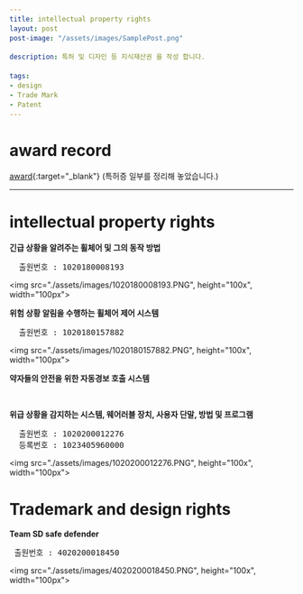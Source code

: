 ```yaml
---
title: intellectual property rights
layout: post
post-image: "/assets/images/SamplePost.png"

description: 특허 및 디자인 등 지식재산권 을 작성 합니다.

tags:
- design
- Trade Mark
- Patent
---
```


# award record
[award](https://github.com/gomtings/project/tree/main/portfolio/%ED%8A%B9%ED%97%88){:target="_blank"} (특허증 일부를 정리해 놓았습니다.)

---

# intellectual property rights



**긴급 상황을 알려주는 휠체어 및 그의 동작 방법**
<pre>
  출원번호 : 1020180008193
</pre>
<img src="./assets/images/1020180008193.PNG", height="100x", width="100px">

**위험 상황 알림을 수행하는 휠체어 제어 시스템**
<pre>
  출원번호 : 1020180157882
</pre>
<img src="./assets/images/1020180157882.PNG", height="100x", width="100px">

**약자들의 안전을 위한 자동경보 호출 시스템**
<pre>

</pre>

**위급 상황을 감지하는 시스템, 웨어러블 장치, 사용자 단말, 방법 및 프로그램**
<pre>
  출원번호 : 1020200012276
  등록번호 : 1023405960000
</pre>
<img src="./assets/images/1020200012276.PNG", height="100x", width="100px">

# Trademark and design rights



**Team SD safe defender**
<pre>
 출원번호 : 4020200018450
</pre>
<img src="./assets/images/4020200018450.PNG", height="100x", width="100px">